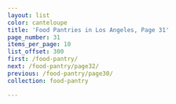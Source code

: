 ```yaml
---
layout: list
color: canteloupe
title: 'Food Pantries in Los Angeles, Page 31'
page_number: 31
items_per_page: 10
list_offset: 300
first: /food-pantry/
next: /food-pantry/page32/
previous: /food-pantry/page30/
collection: food-pantry

---
```

